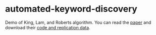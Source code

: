 # automated-keyword-discovery
Demo of King, Lam, and Roberts algorithm. You can read the [paper](https://gking.harvard.edu/files/gking/files/ajps12291_final.pdf) and download their [code and replication data](https://dataverse.harvard.edu/dataset.xhtml?persistentId=doi:10.7910/DVN/FMJDCD).
